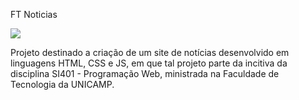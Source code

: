 FT Noticias

<img src = https://img.shields.io/badge/Status-Em_Andamento-yellow> 

Projeto destinado a criação de um site de notícias desenvolvido em linguagens HTML, CSS e JS, em que tal projeto parte da incitiva da disciplina SI401 - Programação Web, ministrada na Faculdade de Tecnologia da UNICAMP.



 
